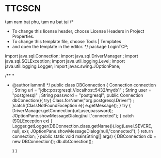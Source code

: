 # TTCSCN
tam nam bat phu, tam nu bat tai
/*
 * To change this license header, choose License Headers in Project Properties.
 * To change this template file, choose Tools | Templates
 * and open the template in the editor.
 */
package LoginTCP;

import java.sql.Connection;
import java.sql.DriverManager ;
import java.sql.SQLException;
import java.util.logging.Level;
import java.util.logging.Logger;
import javax.swing.JOptionPane;

/**
 *
 * @author lamnn8
 */
public class DBConnection {
    Connection connection ;
    String url = "jdbc:postgresql://localhost:5432/mydb1" ;
    String user = "postgresql" ;
    String password = "postgresql";
    public Connection dbConection(){
        try{
            Class.forName("org.postgresql.Driver") ;
        }catch(ClassNotFoundException e){
            e.getMessage();
        }
         try {    
             DriverManager.getConnection(url,user,password);
             JOptionPane.showMessageDialog(null,"connected");
        } catch (SQLException ex) {
            Logger.getLogger(DBConnection.class.getName()).log(Level.SEVERE, null, ex);
             JOptionPane.showMessageDialog(null,"connected");
        }
           return connection;
    }
    public static void main(String[] args) {
        DBConnection db  = new DBConnection();
        db.dbConection();
        
        
    }
}
